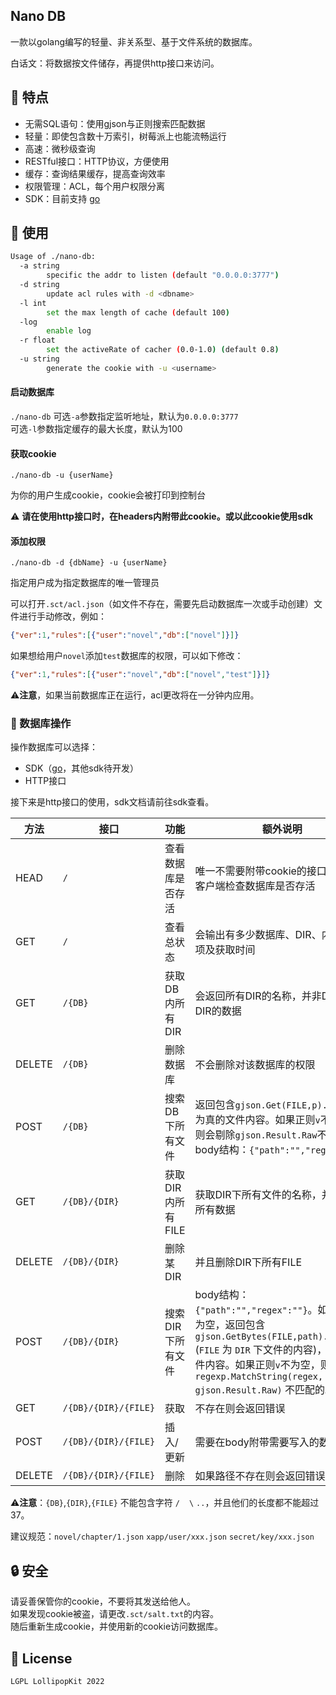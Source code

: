 ## Nano DB
一款以golang编写的轻量、非关系型、基于文件系统的数据库。  

白话文：将数据按文件储存，再提供http接口来访问。  

## 🔖 特点
- 无需SQL语句：使用gjson与正则搜索匹配数据
- 轻量：即使包含数十万索引，树莓派上也能流畅运行
- 高速：微秒级查询
- RESTful接口：HTTP协议，方便使用
- 缓存：查询结果缓存，提高查询效率
- 权限管理：ACL，每个用户权限分离
- SDK：目前支持 [go](https://git.lolli.tech/lollipopkit/nano-db-sdk-go)

## 📖 使用
```sh
Usage of ./nano-db:
  -a string
        specific the addr to listen (default "0.0.0.0:3777")
  -d string
        update acl rules with -d <dbname>
  -l int
        set the max length of cache (default 100)
  -log
        enable log
  -r float
        set the activeRate of cacher (0.0-1.0) (default 0.8)
  -u string
        generate the cookie with -u <username>
```

#### 启动数据库
`./nano-db`
可选`-a`参数指定监听地址，默认为`0.0.0.0:3777`  
可选`-l`参数指定缓存的最大长度，默认为100

#### 获取cookie
`./nano-db -u {userName}`  

为你的用户生成cookie，cookie会被打印到控制台  

⚠️ **请在使用http接口时，在headers内附带此cookie。或以此cookie使用sdk**

#### 添加权限
`./nano-db -d {dbName} -u {userName}`   

指定用户成为指定数据库的唯一管理员  

可以打开`.sct/acl.json`（如文件不存在，需要先启动数据库一次或手动创建）文件进行手动修改，例如：
```json
{"ver":1,"rules":[{"user":"novel","db":["novel"]}]}
```
如果想给用户`novel`添加`test`数据库的权限，可以如下修改：
```json
{"ver":1,"rules":[{"user":"novel","db":["novel","test"]}]}
```

⚠️**注意**，如果当前数据库正在运行，acl更改将在一分钟内应用。


### 🔨 数据库操作
操作数据库可以选择：
- SDK（[go](https://git.lolli.tech/lollipopkit/nano-db-sdk-go)，其他sdk待开发）
- HTTP接口

接下来是http接口的使用，sdk文档请前往sdk查看。


方法|接口|功能|额外说明
---|---|---|---
HEAD|`/`|查看数据库是否存活|唯一不需要附带cookie的接口，可用于客户端检查数据库是否存活
GET|`/`|查看总状态|会输出有多少数据库、DIR、内存缓存项及获取时间
GET|`/{DB}`|获取DB内所有DIR|会返回所有DIR的名称，并非DB内所有DIR的数据
DELETE|`/{DB}`|删除数据库|不会删除对该数据库的权限
POST|`/{DB}`|搜索DB下所有文件|返回包含`gjson.Get(FILE,p).Exists()`为真的文件内容。如果正则`v`不为空，则会剔除`gjson.Result.Raw`不匹配的。body结构：`{"path":"","regex":""}`
GET|`/{DB}/{DIR}`|获取DIR内所有FILE|获取DIR下所有文件的名称，并非DIR下所有数据
DELETE|`/{DB}/{DIR}`|删除某DIR|并且删除DIR下所有FILE
POST|`/{DB}/{DIR}`|搜索DIR下所有文件|body结构：`{"path":"","regex":""}`。如果正则`v`为空，返回包含 `gjson.GetBytes(FILE,path).Exists()`(`FILE` 为 `DIR` 下文件的内容)，为真的文件内容。如果正则`v`不为空，则会剔除 `regexp.MatchString(regex, gjson.Result.Raw)` 不匹配的。
GET|`/{DB}/{DIR}/{FILE}`|获取|不存在则会返回错误
POST|`/{DB}/{DIR}/{FILE}`|插入/更新|需要在body附带需要写入的数据
DELETE|`/{DB}/{DIR}/{FILE}`|删除|如果路径不存在则会返回错误

⚠️**注意**：`{DB}`,`{DIR}`,`{FILE}` 不能包含字符 `/` ` ` `\` `..`，并且他们的长度都不能超过37。

建议规范：`novel/chapter/1.json` `xapp/user/xxx.json` `secret/key/xxx.json`

## 🔒 安全
请妥善保管你的cookie，不要将其发送给他人。  
如果发现cookie被盗，请更改`.sct/salt.txt`的内容。  
随后重新生成cookie，并使用新的cookie访问数据库。

## 🔑 License
`LGPL LollipopKit 2022`